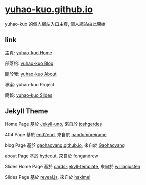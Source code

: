 # [yuhao-kuo.github.io](https://yuhao-kuo.github.io)
yuhao-kuo 的個人網站入口主頁, 個人網站由此開始

## link ##
主頁: [yuhao-kuo Home](https://yuhao-kuo.github.io)

部落格: [yuhao-kuo Blog](https://yuhao-kuo.github.io/blog)

關於我: [yuhao-kuo About](https://yuhao-kuo.github.io/about)

專案: yuhao-kuo Project

簡報: [yuhao-kuo Slides](https://yuhao-kuo.github.io/slides)

## Jekyll Theme ##
Home Page 基於 [Jekyll-uno](https://github.com/joshgerdes/jekyll-uno), 來自於 [joshgerdes](https://github.com/joshgerdes)

404  Page 基於 [end2end](https://github.com/nandomoreirame/end2end), 來自於 [nandomoreirame](https://github.com/nandomoreirame)

blog Page 基於 [gaohaoyang.github.io](https://github.com/Gaohaoyang/gaohaoyang.github.io), 來自於 [Gaohaoyang](https://github.com/Gaohaoyang)

about Page 基於 [hydeout](https://github.com/fongandrew/hydeout), 來自於 [fongandrew](https://github.com/fongandrew)

Slides Home Page 基於 [cards-jekyll-template](https://github.com/willianjusten/cards-jekyll-template), 來自於 [willianjusten](https://github.com/willianjusten)

Slides Page 基於 [reveal.js](https://github.com/hakimel/reveal.js), 來自於 [hakimel](http://hakim.se)
